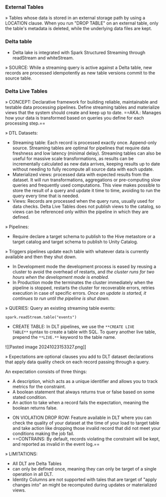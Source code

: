 ### External Tables

» Tables whose data is stored in an external storage path by using a LOCATION clause. When you run "DROP TABLE" on an external table, only the table's metadata is deleted, while the underlying data files are kept.

### Delta table
+ Delta lake is integrated with Spark Structured Streaming through readStream and whiteStream. 

» SOURCE: While a streaming query is active against a Delta table, new records are processed idempotently as new table versions commit to the source table.


### Delta Live Tables

» CONCEPT: Declarative framework for building reliable, maintainable and testable data processing pipelines. Define streaming tables and materialize views that the system should create and keep up to date. 
	==AKA.: Manages how your data is transformed based on queries you define for each processing step.==

» DTL Datasets:
+ Streaming table: Each record is processed exactly once. Append-only source. Streaming tables are optimal for pipelines that require data freshness and low latency (minimal delay). Streaming tables can also be useful for massive scale transformations, as results can be incrementally calculated as new data arrives, keeping results up to date without needing to fully recompute all source data with each update.
+ Materialized views: processed data with expected results from the dataset. It will run transformations, aggregations or pre-computing slow queries and frequently used computations. This view makes possible to store the result of a query and update it time to time, avoiding to run the query every time that is needed. 
+ Views: Records are processed when the query runs, usually used for data checks. Delta Live Tables does not publish views to the catalog, so views can be referenced only within the pipeline in which they are defined.

» Pipelines: 
+ Require declare a target schema to publish to the Hive metastore or a target catalog and target schema to publish to Unity Catalog. 

» Triggers pipelines update each table with whatever data is currently available and then they shut down. 
+ In Development mode the development process is eased by reusing a cluster to avoid the overhead of restarts, and *the cluster runs for two hours when the development mode is enabled.* 
+ In Production mode the terminates the cluster immediately when the pipeline is stopped, restarts the cluster for recoverable errors, retries execution in case of specific errors. *Once an update is started, it continues to run until the pipeline is shut down.*

» QUERIES:
	Query an existing streaming table events:
	
	spark.readStream.table("events")

+ CREATE TABLE: In DLT pipelines, we use the `**CREATE LIVE TABLE**` syntax to create a table with SQL. To query another live table, prepend the `**LIVE.**` keyword to the table name.

![[Pasted image 20241023153327.png]]



» Expectations are optional clauses you add to DLT dataset declarations that apply data quality check on each record passing through a query.

An expectation consists of three things:

- A description, which acts as a unique identifier and allows you to track metrics for the constraint.
- A boolean statement that always returns true or false based on some stated condition.
- An action to take when a record fails the expectation, meaning the boolean returns false.

+ ON VIOLATION DROP ROW: Feature available in DLT where you can check the quality of  your dataset at the time of your load to target table and take action like dropping those invalid record that did not meet your conditions making the job fail. 
+  ==CONTRAINS: By default, records violating the constraint will be kept, and reported as invalid in the event log.==

» LIMITATIONS: 
+ All DLT are Delta Tables
+ can only be defined once, meaning they can only be target of a single operation in all DLT.
+ Identity Columns are not supported with tales that are target of "apply changes into" an might be recomputed during updates or materialized views. 